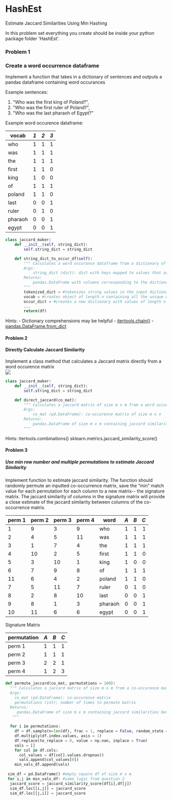 # HashEst
Estimate Jaccard Similarities Using Min Hashing

In this problem set everything you create should be inside your python package folder 'HashEst'. 

### Problem 1 
### Create a word occurrence dataframe

Implement a function that takes in a dictionary of sentences and outputs a pandas dataframe containing word occurances

Example sentences: 
1. "Who was the first king of Poland?",
2. "Who was the first ruler of Poland?",
3. "Who was the last pharaoh of Egypt?"

Example word occurence dataframe:

| vocab         |*1*   |*2*  |*3*  |
| ------------- |:----:| ---:| ---:|
| who           | 1    | 1   | 1   |
| was           | 1    | 1   | 1   |
| the           | 1    | 1   | 1   |
| first         | 1    | 1   | 0   |
| king          | 1    | 0   | 0   |
| of            | 1    | 1   | 1   |
| poland        | 1    | 1   | 0   |
| last          | 0    | 0   | 1   |
| ruler         | 0    | 1   | 0   |
| pharaoh       | 0    | 0   | 1   |
| egypt         | 0    | 0   | 1   |

```python
class jaccard_maker:
    def __init__(self, string_dict):
        self.string_dict = string_dict

    def string_dict_to_occur_df(self):
        """ Calculates a word occurance dataframe from a dictionary of strings
        Args:
            string_dict (dict): dict with keys mapped to values that are strings of words
        Returns:
            pandas.DataFrame with columns corresponding to the dictionary key of each element in the string_dict and rows for each unique word in the string_dict’s values
        """
        tokenized_dict = #tokenizes string values in the input dictionary
        vocab = #creates object of length n containing all the unique words from all the strings
        occur_dict = #creates a new dictionary with values of length n denoting the occurences of words each string 
        ...
        return(df)
```

Hints:
    -   Dictionary comprehensions may be helpful
    -   [itertools.chain()](https://docs.python.org/2/library/itertools.html#itertools.chain)
    -   [pandas.DataFrame.from_dict](https://pandas.pydata.org/pandas-docs/stable/generated/pandas.DataFrame.from_dict.html)


#### Problem 2
#### Directly Calculate Jaccard Similarity

Implement a class method that calculates a Jaccard matrix directly from a word occurence matrix
<br>
![](https://wikimedia.org/api/rest_v1/media/math/render/svg/eaef5aa86949f49e7dc6b9c8c3dd8b233332c9e7)


```python
class jaccard_maker:
    def __init__(self, string_dict):
        self.string_dict = string_dict

    def direct_jaccard(co_mat):
        """ Calculates a jaccard matrix of size m x m from a word occurence matrix of size m x n
        Args: 
            co_mat (pd.DataFrame): co-occurence matrix of size m x n
        Returns:
            pandas.DataFrame of size m x m containing jaccard similarities between each row and column combination
        """
 ```
  
Hints:
itertools.combinations() 
sklearn.metrics.jaccard_similarity_score()


#### Problem 3
##### Use min row number and multiple permutations to estimate Jaccard Similarity

Implement function to estimate jaccard similarity. The function should randomly permute an inputted co-occurrence matrix, save the “min” match value for each permutation for each column to a new matrix-- the signature matrix. The jaccard similarity of columns in the signature matrix will provide a close estimate of the jaccard similarity between columns of the co-occurrence matrix.

| perm 1        | perm 2        | perm 3        | perm 4        | word          | *A*  | *B* | *C* |
|---------------|---------------|---------------|---------------| ------------- |:----:| ---:| ---:|
| 1             | 9             | 3             | 9             | who           | 1    | 1   | 1   |
| 2             | 4             | 5             | 11            | was           | 1    | 1   | 1   |
| 3             | 1             | 7             | 4             | the           | 1    | 1   | 1   |
| 4             | 10            | 2             | 5             | first         | 1    | 1   | 0   |
| 5             | 3             | 10            | 1             | king          | 1    | 0   | 0   |
| 6             | 7             | 9             | 8             | of            | 1    | 1   | 1   |
| 11            | 6             | 4             | 2             | poland        | 1    | 1   | 0   |
| 7             | 5             | 11            | 7             | ruler         | 0    | 1   | 0   |
| 8             | 2             | 8             | 10            | last          | 0    | 0   | 1   |
| 9             | 8             | 1             | 3             | pharaoh       | 0    | 0   | 1   |
| 10            | 11            | 6             | 6             | egypt         | 0    | 0   | 1   |

Signature Matrix

|permutation|*A*|*B*|*C*|
| ------ | - | - | - |
| perm 1 | 1 | 1 | 1 |
| perm 2 | 1 | 1 | 1 |
| perm 3 | 2 | 2 | 1 |
| perm 4 | 1 | 2 | 3 |

```python
def permute_jaccard(co_mat, permutations = 100):
  """ Calculates a jaccard matrix of size m x m from a co-occurence matrix of size m x n using min row numbers from multiple permutations
  Args:
    co_mat (pd.DataFrame): co-occurence matrix
    permutations (int): number of times to permute matrix
  Returns:
     pandas.DataFrame of size m x m containing jaccard similarities between each row and column combination
   """
 
  for i in permutations:
    df = df.sample(n=len(df), frac = 1, replace = False, random_state = i)
    df.multiply(df.index.values, axis = 1)
    df.replace(to_replace = 0, value = np.nan, inplace = True)
    vals = []
    for col in df.cols:
      col_values = df[col].values.dropnas()
      vals.append(col_values[0])
    min_vals_df.append(vals)
    
 sim_df = pd.DataFrame() #empty square df of size m x m
 for i,j in min_vals_df: #same logic from question 2
  jaccard_score = jaccard_similarity_score(df[i],df[j])
  sim_df.loc[[i,j]] = jaccard_score
  sim_df.loc[[j,i]] = jaccard_score
  
  ```


